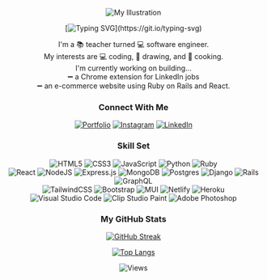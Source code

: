 
<div align='center'>

  ![My Illustration](https://i.imgur.com/4C2GICB.png)

  [![Typing SVG](https://readme-typing-svg.demolab.com?font=Poppins&duration=2800&pause=350&color=FF7AAA&center=true&width=435&lines=Hi%2C+I'm+Angel.;Welcome+to+my+little+coding+corner!)](https://git.io/typing-svg)

   I'm a :books: teacher turned :computer: software engineer. <br>
   My interests are :computer: coding, :art: drawing, and :ramen: cooking. <br>
   I'm currently working on building... <br>
   :heavy_minus_sign: a Chrome extension for LinkedIn jobs <br>
   :heavy_minus_sign: an e-commerce website using Ruby on Rails and React.

  ### Connect With Me
  [![Portfolio](https://img.shields.io/badge/portfolio-%2335BDB2.svg?style=for-the-badge&logo=netlify&logoColor=white)](https://angel-zhou.netlify.app/)
  [![Instagram](https://img.shields.io/badge/Instagram-%23EC5990.svg?style=for-the-badge&logo=Instagram&logoColor=white)](https://www.instagram.com/aiyapetstudio/)
  [![LinkedIn](https://img.shields.io/badge/linkedin-%230077B5.svg?style=for-the-badge&logo=linkedin&logoColor=white)](https://www.linkedin.com/in/angel-q-zhou/)

  ### Skill Set

  ![HTML5](https://img.shields.io/badge/html5-%23E34F26.svg?style=flat-square&logo=html5&logoColor=white)
  ![CSS3](https://img.shields.io/badge/css3-%231572B6.svg?style=flat-square&logo=css3&logoColor=white)
  ![JavaScript](https://img.shields.io/badge/javascript-%23323330.svg?style=flat-square&logo=javascript&logoColor=%23F7DF1E)
  ![Python](https://img.shields.io/badge/python-3670A0?style=flat-square&logo=python&logoColor=ffdd54)
  ![Ruby](https://img.shields.io/badge/ruby-%23CC342D.svg?style=flat-square&logo=ruby&logoColor=white)
    <br>
  ![React](https://img.shields.io/badge/react-%2320232a.svg?style=flat-square&logo=react&logoColor=%2361DAFB)
  ![NodeJS](https://img.shields.io/badge/node.js-6DA55F?style=flat-square&logo=node.js&logoColor=white)
  ![Express.js](https://img.shields.io/badge/express.js-%23404d59.svg?style=flat-square&logo=express&logoColor=%2361DAFB)
  ![MongoDB](https://img.shields.io/badge/MongoDB-%234ea94b.svg?style=flat-square&logo=mongodb&logoColor=white)
  ![Postgres](https://img.shields.io/badge/postgres-%23316192.svg?style=flat-square&logo=postgresql&logoColor=white)
  ![Django](https://img.shields.io/badge/django-%23092E20.svg?style=flat-square&logo=django&logoColor=white)
  ![Rails](https://img.shields.io/badge/rails-%23CC0000.svg?style=flat-square&logo=ruby-on-rails&logoColor=white)
  ![GraphQL](https://img.shields.io/badge/-GraphQL-E10098?style=flat-square&logo=graphql&logoColor=white)
    <br>
  ![TailwindCSS](https://img.shields.io/badge/tailwindcss-%2338B2AC.svg?style=flat-square&logo=tailwind-css&logoColor=white)
  ![Bootstrap](https://img.shields.io/badge/bootstrap-%23563D7C.svg?style=flat-square&logo=bootstrap&logoColor=white)
  ![MUI](https://img.shields.io/badge/MUI-%230081CB.svg?style=flat-square&logo=mui&logoColor=white)
  ![Netlify](https://img.shields.io/badge/netlify-%23000000.svg?style=flat-square&logo=netlify&logoColor=#00C7B7)
  ![Heroku](https://img.shields.io/badge/heroku-%23430098.svg?style=flat-square&logo=heroku&logoColor=white)
  ![Visual Studio Code](https://img.shields.io/badge/Visual%20Studio%20Code-0078d7.svg?style=flat-square&logo=visual-studio-code&logoColor=white)
  ![Clip Studio Paint](https://shields.io/badge/clip%20studio%20paint-DB7093?style=flat-square)
  ![Adobe Photoshop](https://img.shields.io/badge/adobe%20photoshop-%2331A8FF.svg?style=flat-square&logo=adobe%20photoshop&logoColor=white)

  ### My GitHub Stats

  [![GitHub Streak](http://github-readme-streak-stats.herokuapp.com?user=angel-zh&theme=dracula&border_radius=5&fire=69DDD1&stroke=69DDD1&dates=C0ECE6)](https://git.io/streak-stats)

  [![Top Langs](https://github-readme-stats.vercel.app/api/top-langs/?username=angel-zh&theme=dracula&layout=compact&langs_count=6)](https://github.com/anuraghazra/github-readme-stats)

  ![Views](https://komarev.com/ghpvc/?username=angel-zh&style=flat-square&color=DB7093&label=VIEWS)
</div>
